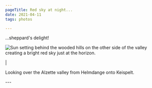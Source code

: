 ```yaml
---
pageTitle: Red sky at night...
date: 2021-04-11
tags: photos

---
```

<p>
...sheppard's delight! 
</p>
<p>
<img src="/assets/images/fire-sky.jpg" alt="Sun setting behind the wooded hills on the other side of the valley creating a bright red sky just at the horizon." />
</p>|
<p>
Looking over the Alzette valley from Helmdange onto Keispelt.</p>
---